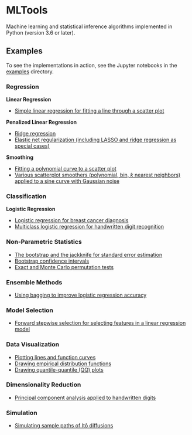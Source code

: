 # MLTools

Machine learning and statistical inference algorithms implemented in Python (version 3.6 or later).

## Examples

To see the implementations in action, see the Jupyter notebooks in the [examples](examples/) directory.

### Regression

**Linear Regression**

* [Simple linear regression for fitting a line through a scatter plot](examples/Simple%20Linear%20Regression.ipynb)

**Penalized Linear Regression**

* [Ridge regression](examples/Ridge%20Regression.ipynb)
* [Elastic net regularization (including LASSO and ridge regression as special cases)](examples/Elastic%20Net.ipynb)

**Smoothing**

* [Fitting a polynomial curve to a scatter plot](examples/Polynomial%20Smoothing.ipynb)
* [Various scatterplot smoothers (polynomial, bin, *k* nearest neighbors) applied to a sine curve with Gaussian noise](examples/Scatterplot%20Smoothers.ipynb)

### Classification

**Logistic Regression**

* [Logistic regression for breast cancer diagnosis](examples/Logistic%20Regression.ipynb)
* [Multiclass logistic regression for handwritten digit recognition](examples/Multiclass%20Logistic%20Regression.ipynb)

### Non-Parametric Statistics

* [The bootstrap and the jackknife for standard error estimation](examples/Bootstrap%20and%20Jackknife.ipynb)
* [Bootstrap confidence intervals](examples/Bootstrap%20Confidence%20Intervals.ipynb)
* [Exact and Monte Carlo permutation tests](examples/Permutation%20Test.ipynb)

### Ensemble Methods

* [Using bagging to improve logistic regression accuracy](examples/Bagging%20Logistic%20Regression.ipynb)

### Model Selection

* [Forward stepwise selection for selecting features in a linear regression model](examples/Forward%20Stepwise%20Selection.ipynb)

### Data Visualization

* [Plotting lines and function curves](examples/Plotting%20Lines%20and%20Functions.ipynb)
* [Drawing empirical distribution functions](examples/Empirical%20Distribution%20Functions.ipynb)
* [Drawing quantile-quantile (QQ) plots](examples/Quantile-Quantile%20Plots.ipynb)

### Dimensionality Reduction

* [Principal component analysis applied to handwritten digits](examples/Principal%20Component%20Analysis.ipynb)

### Simulation

* [Simulating sample paths of Itô diffusions](examples/Ito%20Diffusions.ipynb)
